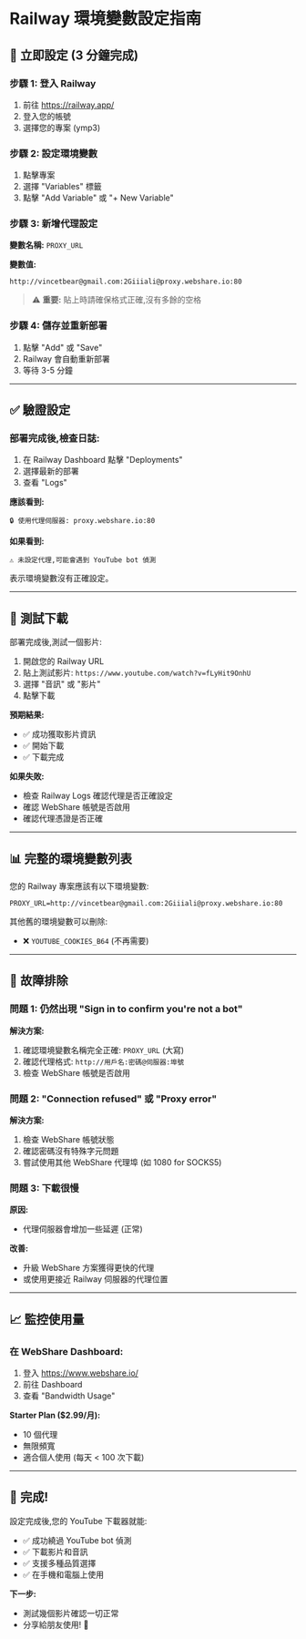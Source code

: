 # Railway 環境變數設定指南

## 🚀 立即設定 (3 分鐘完成)

### 步驟 1: 登入 Railway

1. 前往 https://railway.app/
2. 登入您的帳號
3. 選擇您的專案 (ymp3)

### 步驟 2: 設定環境變數

1. 點擊專案
2. 選擇 "Variables" 標籤
3. 點擊 "Add Variable" 或 "+ New Variable"

### 步驟 3: 新增代理設定

**變數名稱:** `PROXY_URL`

**變數值:**
```
http://vincetbear@gmail.com:2Giiiali@proxy.webshare.io:80
```

> ⚠️ **重要:** 貼上時請確保格式正確,沒有多餘的空格

### 步驟 4: 儲存並重新部署

1. 點擊 "Add" 或 "Save"
2. Railway 會自動重新部署
3. 等待 3-5 分鐘

---

## ✅ 驗證設定

### 部署完成後,檢查日誌:

1. 在 Railway Dashboard 點擊 "Deployments"
2. 選擇最新的部署
3. 查看 "Logs"

**應該看到:**
```
🔒 使用代理伺服器: proxy.webshare.io:80
```

**如果看到:**
```
⚠️ 未設定代理,可能會遇到 YouTube bot 偵測
```
表示環境變數沒有正確設定。

---

## 🧪 測試下載

部署完成後,測試一個影片:

1. 開啟您的 Railway URL
2. 貼上測試影片: `https://www.youtube.com/watch?v=fLyHit9OnhU`
3. 選擇 "音訊" 或 "影片"
4. 點擊下載

**預期結果:**
- ✅ 成功獲取影片資訊
- ✅ 開始下載
- ✅ 下載完成

**如果失敗:**
- 檢查 Railway Logs 確認代理是否正確設定
- 確認 WebShare 帳號是否啟用
- 確認代理憑證是否正確

---

## 📊 完整的環境變數列表

您的 Railway 專案應該有以下環境變數:

```
PROXY_URL=http://vincetbear@gmail.com:2Giiiali@proxy.webshare.io:80
```

其他舊的環境變數可以刪除:
- ❌ `YOUTUBE_COOKIES_B64` (不再需要)

---

## 🔧 故障排除

### 問題 1: 仍然出現 "Sign in to confirm you're not a bot"

**解決方案:**
1. 確認環境變數名稱完全正確: `PROXY_URL` (大寫)
2. 確認代理格式: `http://用戶名:密碼@伺服器:埠號`
3. 檢查 WebShare 帳號是否啟用

### 問題 2: "Connection refused" 或 "Proxy error"

**解決方案:**
1. 檢查 WebShare 帳號狀態
2. 確認密碼沒有特殊字元問題
3. 嘗試使用其他 WebShare 代理埠 (如 1080 for SOCKS5)

### 問題 3: 下載很慢

**原因:**
- 代理伺服器會增加一些延遲 (正常)

**改善:**
- 升級 WebShare 方案獲得更快的代理
- 或使用更接近 Railway 伺服器的代理位置

---

## 📈 監控使用量

### 在 WebShare Dashboard:

1. 登入 https://www.webshare.io/
2. 前往 Dashboard
3. 查看 "Bandwidth Usage"

**Starter Plan ($2.99/月):**
- 10 個代理
- 無限頻寬
- 適合個人使用 (每天 < 100 次下載)

---

## 🎉 完成!

設定完成後,您的 YouTube 下載器就能:

- ✅ 成功繞過 YouTube bot 偵測
- ✅ 下載影片和音訊
- ✅ 支援多種品質選擇
- ✅ 在手機和電腦上使用

**下一步:**
- 測試幾個影片確認一切正常
- 分享給朋友使用! 🚀
